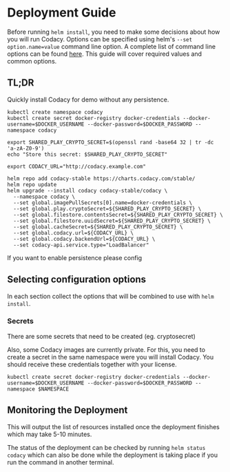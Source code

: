 # Deployment Guide

Before running `helm install`, you need to make some decisions about how you will run Codacy.
Options can be specified using helm's `--set option.name=value` command line option.
A complete list of command line options can be found [here](./command-line-options.md).
This guide will cover required values and common options.

## TL;DR

Quickly install Codacy for demo without any persistence.

```
kubectl create namespace codacy
kubectl create secret docker-registry docker-credentials --docker-username=$DOCKER_USERNAME --docker-password=$DOCKER_PASSWORD --namespace codacy

export SHARED_PLAY_CRYPTO_SECRET=$(openssl rand -base64 32 | tr -dc 'a-zA-Z0-9')
echo "Store this secret: $SHARED_PLAY_CRYPTO_SECRET"

export CODACY_URL="http://codacy.example.com"

helm repo add codacy-stable https://charts.codacy.com/stable/
helm repo update
helm upgrade --install codacy codacy-stable/codacy \
  --namespace codacy \
  --set global.imagePullSecrets[0].name=docker-credentials \
  --set global.play.cryptoSecret=${SHARED_PLAY_CRYPTO_SECRET} \
  --set global.filestore.contentsSecret=${SHARED_PLAY_CRYPTO_SECRET} \
  --set global.filestore.uuidSecret=${SHARED_PLAY_CRYPTO_SECRET} \
  --set global.cacheSecret=${SHARED_PLAY_CRYPTO_SECRET} \
  --set global.codacy.url=${CODACY_URL} \
  --set global.codacy.backendUrl=${CODACY_URL} \
  --set codacy-api.service.type="LoadBalancer"
```

If you want to enable persistence please config

## Selecting configuration options

In each section collect the options that will be combined to use with `helm install`.

### Secrets

There are some secrets that need to be created (eg. cryptosecret)

Also, some Codacy images are currently private. For this, you need to
create a secret in the same namespace were you will install Codacy.
You should receive these credentials together with your license.

```
kubectl create secret docker-registry docker-credentials --docker-username=$DOCKER_USERNAME --docker-password=$DOCKER_PASSWORD --namespace $NAMESPACE
```

## Monitoring the Deployment

This will output the list of resources installed once the deployment finishes which may take 5-10 minutes.

The status of the deployment can be checked by running `helm status codacy` which can also be done while
the deployment is taking place if you run the command in another terminal.
